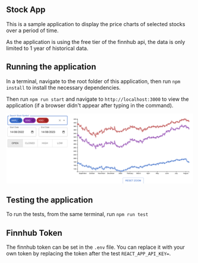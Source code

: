 ## Stock App

This is a sample application to display the price charts of selected stocks over a period of time. 

As the application is using the free tier of the finnhub api, the data is only limited to 1 year of historical data.

## Running the application

In a terminal, navigate to the root folder of this application, then run `npm install` to install the necessary dependencies. 

Then run `npm run start` and navigate to `http://localhost:3000` to view the application (if a browser didn't appear after typing in the command).

![Stock App](./STOCK-APP.png)

## Testing the application

To run the tests, from the same terminal, run `npm run test`

## Finnhub Token

The finnhub token can be set in the `.env` file. You can replace it with your own token by replacing the token after the test `REACT_APP_API_KEY=`.


